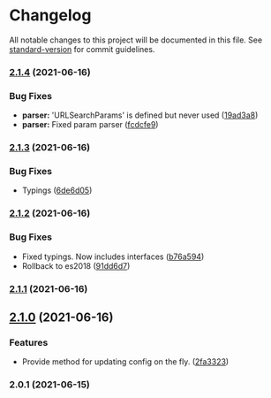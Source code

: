 # Changelog

All notable changes to this project will be documented in this file. See [standard-version](https://github.com/conventional-changelog/standard-version) for commit guidelines.

### [2.1.4](https://github.com/pacelyapp/vatsearch/compare/v2.1.3...v2.1.4) (2021-06-16)


### Bug Fixes

* **parser:** 'URLSearchParams' is defined but never used ([19ad3a8](https://github.com/pacelyapp/vatsearch/commit/19ad3a8d7d40159968b7222aa682ef44b976eff4))
* **parser:** Fixed param parser ([fcdcfe9](https://github.com/pacelyapp/vatsearch/commit/fcdcfe9a442da049964cc4fc7ab649bc50b84aec))

### [2.1.3](https://github.com/pacelyapp/vatsearch/compare/v2.1.2...v2.1.3) (2021-06-16)


### Bug Fixes

* Typings ([6de6d05](https://github.com/pacelyapp/vatsearch/commit/6de6d05ba25828ad636ba934968afeb68ba07d6b))

### [2.1.2](https://github.com/pacelyapp/vatsearch/compare/v2.1.1...v2.1.2) (2021-06-16)


### Bug Fixes

* Fixed typings. Now includes interfaces ([b76a594](https://github.com/pacelyapp/vatsearch/commit/b76a594d66695fdb51f4730c9157833c08a36d4f))
* Rollback to es2018 ([91dd6d7](https://github.com/pacelyapp/vatsearch/commit/91dd6d795b9b8332a47e1f1f78f9fb5466cbf18f))

### [2.1.1](https://github.com/pacelyapp/vatsearch/compare/v2.1.0...v2.1.1) (2021-06-16)

## [2.1.0](https://github.com/pacelyapp/vatsearch/compare/v2.0.1...v2.1.0) (2021-06-16)


### Features

* Provide method for updating config on the fly. ([2fa3323](https://github.com/pacelyapp/vatsearch/commit/2fa33234dafb09bb146446f1ccd814efe75aaca1))

### 2.0.1 (2021-06-15)
